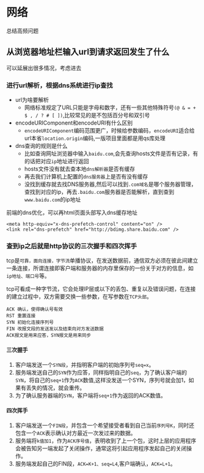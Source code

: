# 网络

总结高频问题

## 从浏览器地址栏输入url到请求返回发生了什么
可以延展出很多情况，考虑进去
### 进行url解析，根据dns系统进行ip查找
- url为啥要解析
  - 网络标准规定了URL只能是字母和数字，还有一些其他特殊符号`(@ & = + $ , / ? # [ ])`,比较常见的是不包括百分号和双引号
- encodeURIComponent和encodeURI有什么区别
  - `encodeURIComponent`编码范围更广，时候给参数编码，`encodeURI`适合给url本省`location.origin`编码,一版项目里面都是用qs库处理
- dns查询的规则是什么
  - 比如查询网址浏览器中输入`baidu.com`,会先查询hosts文件是否有记录，有的话把对应`ip`地址进行返回
  - hosts文件没有就去查本地`dns解析器`是否有缓存
  - 再去我们计算机上配置的`dns服务器`上是否有没有缓存
  - 没找到缓存就去找DNS服务器,然后可以找到`.com域名`是哪个服务器管理，查找到对应的ip，再去`.baidu.com`服务器是否能解析，直到查到`www.baidu.com`的ip地址

前端的dns优化，可以再html页面头部写入dns缓存地址
```
<meta http-equiv="x-dns-prefetch-control" content="on" />
<link rel="dns-prefetch" href="http://bdimg.share.baidu.com" />
```
### 查到ip之后就是http协议的三次握手和四次挥手
tcp是`可靠，面向连接，字节流`单播协议，在发送数据前，通信双方必须在彼此间建立一条连接，所谓连接即客户端和服务器的内存里保存的一份关于对方的信息，如`ip地址、端口号`等。

tcp可看成一种字节流，它会处理IP层或以下的丢包、重复以及错误问题，在连接的建立过程中，双方需要交换一些参数，在写参数在`TCP头部`。
```
ACK 确认，使得确认号有效
RST 重置连接
SYN 初始化连接序列号
FIN 改报文段的发送发以及结束向对方发送数据
ACK报文是用来应答，SYN报文是用来同步
```
#### 三次握手
1. 客户端发送一个`SYN段`，并指明客户端的初始序列号`seq=x`。
2. 服务端发送自己的`SYN`作为应答，同样指明自己的`seq`，为了确认客户端的`SYN`，将自己的`seq+1`作为`ACK`数值,这样没发送一个SYN，序列号就会加1，如果有丢失的情况，就会重传。
3. 为了确认服务器端的`SYN`，客户端将`seq+1`作为返回的ACK数值。

#### 四次挥手
1. 客户端发送一个`FIN段`，并包含一个希望接受者看到自己当前`序列号K`，同时还包含一个`ACK`表示确认对方最近一次发过来的数据。
2. 服务端将`k值加1`，作为`ACK序号值`，表明收到了上一个包，这时上层的应用程序会被告知另一端发起了关闭操作，通常这将引起应用程序发起自己的关闭操作。
3. 服务端发起自己的FIN段，`ACK=K+1、seq=L4`,客户端确认，`ACK=L+1`。

